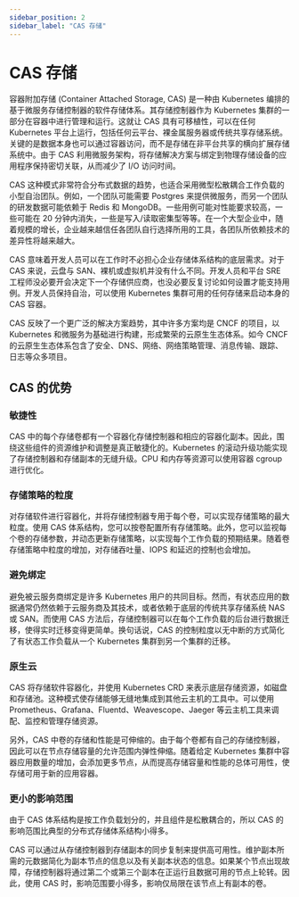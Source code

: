 ```yaml
---
sidebar_position: 2
sidebar_label: "CAS 存储"
---
```


# CAS 存储

容器附加存储 (Container Attached Storage, CAS) 是一种由 Kubernetes 编排的基于微服务存储控制器的软件存储体系。其存储控制器作为 Kubernetes 集群的一部分在容器中进行管理和运行。这就让 CAS 具有可移植性，可以在任何 Kubernetes 平台上运行，包括任何云平台、裸金属服务器或传统共享存储系统。关键的是数据本身也可以通过容器访问，而不是存储在非平台共享的横向扩展存储系统中。由于 CAS 利用微服务架构，将存储解决方案与绑定到物理存储设备的应用程序保持密切关联，从而减少了 I/O 访问时间。

CAS 这种模式非常符合分布式数据的趋势，也适合采用微型松散耦合工作负载的小型自治团队。例如，一个团队可能需要 Postgres 来提供微服务，而另一个团队的研发数据可能依赖于 Redis 和 MongoDB。一些用例可能对性能要求较高，一些可能在 20 分钟内消失，一些是写入/读取密集型等等。在一个大型企业中，随着规模的增长，企业越来越信任各团队自行选择所用的工具，各团队所依赖技术的差异性将越来越大。

CAS 意味着开发人员可以在工作时不必担心企业存储体系结构的底层需求。对于 CAS 来说，云盘与 SAN、裸机或虚拟机并没有什么不同。开发人员和平台 SRE 工程师没必要开会决定下一个存储供应商，也没必要反复讨论如何设置才能支持用例。开发人员保持自治，可以使用 Kubernetes 集群可用的任何存储来启动本身的 CAS 容器。

CAS 反映了一个更广泛的解决方案趋势，其中许多方案均是 CNCF 的项目，以 Kubernetes 和微服务为基础进行构建，形成繁荣的云原生生态体系。如今 CNCF 的云原生生态体系包含了安全、DNS、网络、网络策略管理、消息传输、跟踪、日志等众多项目。

## CAS 的优势

### 敏捷性 

CAS 中的每个存储卷都有一个容器化存储控制器和相应的容器化副本。因此，围绕这些组件的资源维护和调整是真正敏捷化的。Kubernetes 的滚动升级功能实现了存储控制器和存储副本的无缝升级。CPU 和内存等资源可以使用容器 cgroup 进行优化。

### 存储策略的粒度 

对存储软件进行容器化，并将存储控制器专用于每个卷，可以实现存储策略的最大粒度。使用 CAS 体系结构，您可以按卷配置所有存储策略。此外，您可以监视每个卷的存储参数，并动态更新存储策略，以实现每个工作负载的预期结果。随着卷存储策略中粒度的增加，对存储吞吐量、IOPS 和延迟的控制也会增加。

### 避免绑定 

避免被云服务商绑定是许多 Kubernetes 用户的共同目标。然而，有状态应用的数据通常仍然依赖于云服务商及其技术，或者依赖于底层的传统共享存储系统 NAS 或 SAN。而使用 CAS 方法后，存储控制器可以在每个工作负载的后台进行数据迁移，使得实时迁移变得更简单。换句话说，CAS 的控制粒度以无中断的方式简化了有状态工作负载从一个 Kubernetes 集群到另一个集群的迁移。

### 原生云 

CAS 将存储软件容器化，并使用 Kubernetes CRD 来表示底层存储资源，如磁盘和存储池。这种模式使存储能够无缝地集成到其他云主机的工具中。可以使用 Prometheus、Grafana、Fluentd、Weavescope、Jaeger 等云主机工具来调配、监控和管理存储资源。

另外，CAS 中卷的存储和性能是可伸缩的。由于每个卷都有自己的存储控制器，因此可以在节点存储容量的允许范围内弹性伸缩。随着给定 Kubernetes 集群中容器应用数量的增加，会添加更多节点，从而提高存储容量和性能的总体可用性，使存储可用于新的应用容器。

### 更小的影响范围 

由于 CAS 体系结构是按工作负载划分的，并且组件是松散耦合的，所以 CAS 的影响范围比典型的分布式存储体系结构小得多。

CAS 可以通过从存储控制器到存储副本的同步复制来提供高可用性。维护副本所需的元数据简化为副本节点的信息以及有关副本状态的信息。如果某个节点出现故障，存储控制器将通过第二个或第三个副本在正运行且数据可用的节点上轮转。因此，使用 CAS 时，影响范围要小得多，影响仅局限在该节点上有副本的卷。